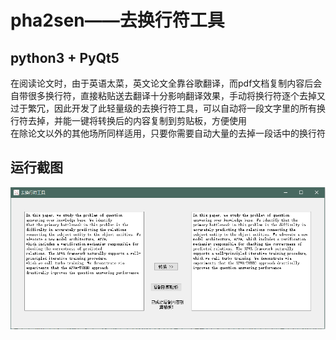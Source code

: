 # pha2sen——去换行符工具

## python3 + PyQt5
在阅读论文时，由于英语太菜，英文论文全靠谷歌翻译，而pdf文档复制内容后会自带很多换行符，直接粘贴送去翻译十分影响翻译效果，手动将换行符逐个去掉又过于繁冗，因此开发了此轻量级的去换行符工具，可以自动将一段文字里的所有换行符去掉，并能一键将转换后的内容复制到剪贴板，方便使用  
在除论文以外的其他场所同样适用，只要你需要自动大量的去掉一段话中的换行符
## 运行截图
![](ScreenShot.png)
